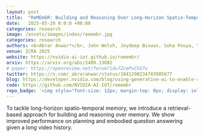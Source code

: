 ```yaml
---
layout: post
title:  "ReMEmbR: Building and Reasoning Over Long-Horizon Spatio-Temporal Memory for Robot Navigation"
date:   2025-05-20 0:0:0 +00:00
categories: research
image: /assets/images/index/remembr.jpg
categories: research
authors: <b>Abrar Anwar*</b>, John Welsh, Joydeep Biswas, Soha Pouya, Yan Chang
venue: ICRA 2025
website: https://nvidia-ai-iot.github.io/remembr/
arxiv: https://arxiv.org/abs/2409.13682
# paper: https://openreview.net/forum?id=7ZcePvChS7u
twitter: https://x.com/_abraranwar/status/1841298234783985677
blog: https://developer.nvidia.com/blog/using-generative-ai-to-enable-robots-to-reason-and-act-with-remembr/
code: https://github.com/NVIDIA-AI-IOT/remembr
repo_badge: '<img style="font-size: 12px; margin-top: 0px; display: inline-block; padding: 5px 5px; text-align: center; text-decoration: none" src="https://img.shields.io/github/stars/NVIDIA-AI-IOT/remembr?style=social" alt="GitHub stars">'
---
```


To tackle long-horizon spatio-temporal memory, we introduce a retrieval-based approach for building and reasoning over memory. 
We show improved performance on planning and embodied question answering given a long video history.
